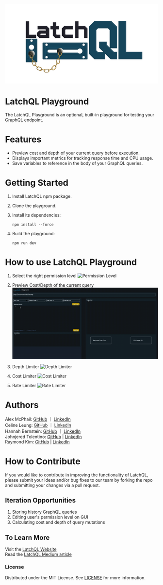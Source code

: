 ![Preview](./client/src/assets/finallogo.png)

# LatchQL Playground

The LatchQL Playground is an optional, built-in playground for testing your GraphQL endpoint.

# Features

- Preview cost and depth of your current query before execution.
- Displays important metrics for tracking response time and CPU usage.
- Save variables to reference in the body of your GraphQL queries.

# Getting Started

1. Install LatchQL npm package.
2. Clone the playground.
3. Install its dependencies:

   ```console
   npm install --force
   ```

4. Build the playground:

   ```console
   npm run dev
   ```

# How to use LatchQL Playground

1. Select the right permission level
   ![Permission Level](./client/src/assets/user-permission-example-2xSpeed.gif)

2. Preview Cost/Depth of the current query
   ![Preview](./client/src/assets/cost-preview-example_AdobeExpress.gif)
3. Depth Limiter
   ![Depth Limiter](./client/src/assets/depth-limitor.gif)

4. Cost Limiter
   ![Cost Limiter](./client/src/assets/cost-limitor-example-2xSpeed.gif)

5. Rate Limiter
   ![Rate Limiter](./client/src/assets/rate-limitor-example-2xSpeed.gif)

# Authors

Alex McPhail: [GitHub](https://github.com/mcphail-alex) ｜ [LinkedIn](https://www.linkedin.com/in/mcphail-alex/)  
Celine Leung: [GitHub](https://github.com/ccelineleung) ｜ [LinkedIn](https://www.linkedin.com/in/celineleung412/)  
Hannah Bernstein: [GitHub](https://github.com/hbernie) ｜ [LinkedIn](https://www.linkedin.com/in/bernstein-hannah/)  
Johnjered Tolentino: [GitHub](https://github.com/Johnjeredivant) | [LinkedIn](https://www.linkedin.com/in/johnjered-tolentino/)  
Raymond Kim: [GitHub](https://github.com/reykeem) | [LinkedIn](https://www.linkedin.com/in/raymondhkim/)

# How to Contribute

If you would like to contribute in improving the functionality of LatchQL, please submit your ideas and/or bug fixes to our team by forking the repo and submitting your changes via a pull request.

## Iteration Opportunities

1. Storing history GraphQL queries
2. Editing user's permission level on GUI
3. Calculating cost and depth of query mutations

## To Learn More

Visit the [LatchQL Website](https://www.latchql.io)  
Read the [LatchQL Medium article](https://medium.com/@mcphail.alex/latchql-c88ce527ec50)

### License

Distributed under the MIT License. See [LICENSE](https://github.com/oslabs-beta/LatchQL/blob/main/LICENSE.md) for more information.
